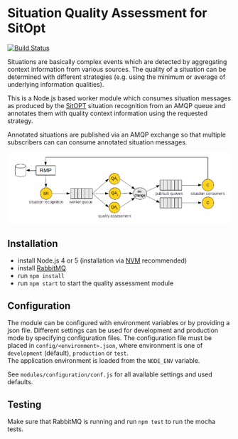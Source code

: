 # Situation Quality Assessment for SitOpt

[![Build Status](https://travis-ci.org/sitQA/qualityAssessment.svg?branch=master)](https://travis-ci.org/sitQA/qualityAssessment)

Situations are basically complex events which are detected by aggregating context information from various sources.
The quality of a situation can be determined with different strategies
(e.g. using the minimum or average of underlying information qualities).

This is a Node.js based worker module which consumes situation messages as produced by the 
[SitOPT](https://www.ipvs.uni-stuttgart.de/abteilungen/as/forschung/projekte/SitOPT?__locale=en) 
situation recognition from an AMQP queue and annotates them with quality context information using the requested strategy.

Annotated situations are published via an AMQP exchange so that multiple subscribers can can consume annotated
situation messages.

![data flow](data-flow-amqp.png)


## Installation
- install Node.js 4 or 5 (installation via [NVM](https://github.com/creationix/nvm) recommended)
- install [RabbitMQ](https://www.rabbitmq.com/)
- run `npm install`
- run `npm start` to start the quality assessment module

## Configuration
The module can be configured with environment variables or by providing a json file.
Different settings can be used for development and production mode by specifying configuration files.
The configuration file must be placed in `config/<environment>.json`, where environment is one of 
`development` (default), `production` or `test`.  
The application environment is loaded from the `NODE_ENV` variable.

See `modules/configuration/conf.js` for all available settings and used defaults.


## Testing
Make sure that RabbitMQ is running and run `npm test` to run the mocha tests.

